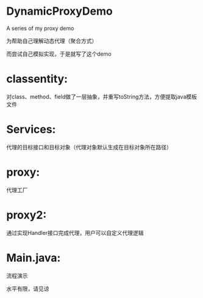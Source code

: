 # DynamicProxyDemo
A series of my proxy demo

为帮助自己理解动态代理（聚合方式）

而尝试自己模拟实现，于是就写了这个demo

# classentity:

对class、method、field做了一层抽象，并重写toString方法，方便提取java模板文件

# Services:

代理的目标接口和目标对象（代理对象默认生成在目标对象所在路径）

# proxy:

代理工厂

# proxy2:

通过实现Handler接口完成代理，用户可以自定义代理逻辑

# Main.java:

流程演示


水平有限，请见谅

